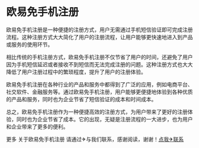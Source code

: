 # 欧易免手机注册

欧易免手机注册是一种便捷的注册方式，用户无需通过手机短信验证即可完成注册流程。这种注册方式大大简化了用户的注册流程，让用户能够更快速地进入到产品或服务的使用环节。

相比传统的手机注册方式，欧易免手机注册不仅节省了用户的时间，还避免了用户因为手机短信延迟或者接收不到短信而无法完成注册的问题。这种注册方式也大大降低了用户注册过程中的繁琐程度，提升了用户的注册体验。

欧易免手机注册在各种行业的产品和服务中都得到了广泛的应用，例如电商平台、社交软件、金融服务等。通过欧易免手机注册，用户能够更便捷地体验到各种优质的产品和服务，同时也为企业节省了短信验证的成本和时间成本。

总之，欧易免手机注册作为一种便捷高效的注册方式，为用户带来了更好的注册体验，同时也为企业节省了成本。它的出现，无疑是注册流程的一大进步，也为用户和企业带来了更多的便利。

更多 关于欧易免手机注册 请通过✈与我们联系，感谢阅读，谢谢！[点我✈联系](https://add.k02.cc)